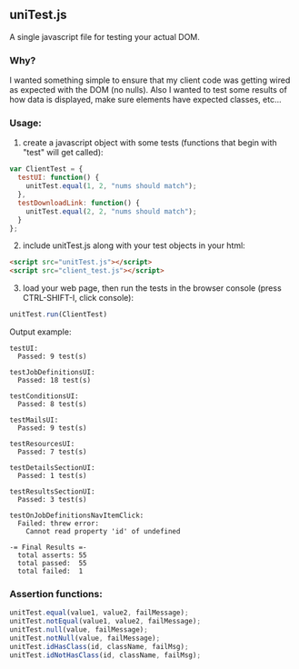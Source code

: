
## uniTest.js

A single javascript file for testing your actual DOM.

### Why?

I wanted something simple to ensure that my client code was getting wired as expected with the DOM (no nulls).
Also I wanted to test some results of how data is displayed, make sure elements have expected classes, etc...

### Usage:

1. create a javascript object with some tests (functions that begin with "test" will get called):
  ```javascript
  var ClientTest = {
    testUI: function() {
      unitTest.equal(1, 2, "nums should match");
    },
    testDownloadLink: function() {
      unitTest.equal(2, 2, "nums should match");
    }
  };
  ```

2. include unitTest.js along with your test objects in your html:
  ```html
  <script src="unitTest.js"></script>
  <script src="client_test.js"></script>
  ```

3. load your web page, then run the tests in the browser console (press CTRL-SHIFT-I, click console):
  ```javascript
  unitTest.run(ClientTest)
  ```

Output example:
  ```
  testUI:
    Passed: 9 test(s)

  testJobDefinitionsUI:
    Passed: 18 test(s)

  testConditionsUI:
    Passed: 8 test(s)

  testMailsUI:
    Passed: 9 test(s)

  testResourcesUI:
    Passed: 7 test(s)

  testDetailsSectionUI:
    Passed: 1 test(s)

  testResultsSectionUI:
    Passed: 3 test(s)

  testOnJobDefinitionsNavItemClick:
    Failed: threw error:
      Cannot read property 'id' of undefined

  -= Final Results =-
    total asserts: 55
    total passed:  55
    total failed:  1
  ```

### Assertion functions:

  ```javascript
  unitTest.equal(value1, value2, failMessage);
  unitTest.notEqual(value1, value2, failMessage);
  unitTest.null(value, failMessage);
  unitTest.notNull(value, failMessage);
  unitTest.idHasClass(id, className, failMsg);
  unitTest.idNotHasClass(id, className, failMsg);
  ```
